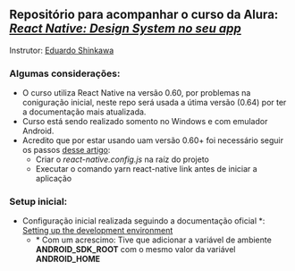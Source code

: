 ##  Repositório para acompanhar o curso da Alura: _[React Native: Design System no seu app](https://cursos.alura.com.br/course/react-native-design-system)_
Instrutor: [Eduardo Shinkawa](https://www.linkedin.com/in/eshinkawa/)

### Algumas considerações:
- O curso utiliza React Native na versão 0.60, por problemas na coniguração inicial, neste repo será usada a útima versão (0.64) por ter a documentação mais atualizada.
- Curso está sendo realizado somento no Windows e com emulador Android.
- Acredito que por estar usando uam versão 0.60+ foi necessário seguir os passos [desse artigo](https://medium.com/@aravindmnair/add-custom-fonts-to-react-native-0-60-easily-in-3-steps-fcd71459f4c9):
   - Criar o _react-native.config.js_ na raíz do projeto
   - Executar o comando yarn react-native link antes de iniciar a aplicação 

### Setup inicial:
 - Configuração inicial realizada seguindo a documentação oficial &ast;: [Setting up the development environment](https://reactnative.dev/docs/environment-setup)
    - &ast; Com um acrescimo: Tive que adicionar a variável de ambiente **ANDROID_SDK_ROOT** com o mesmo valor da variável **ANDROID_HOME**  
